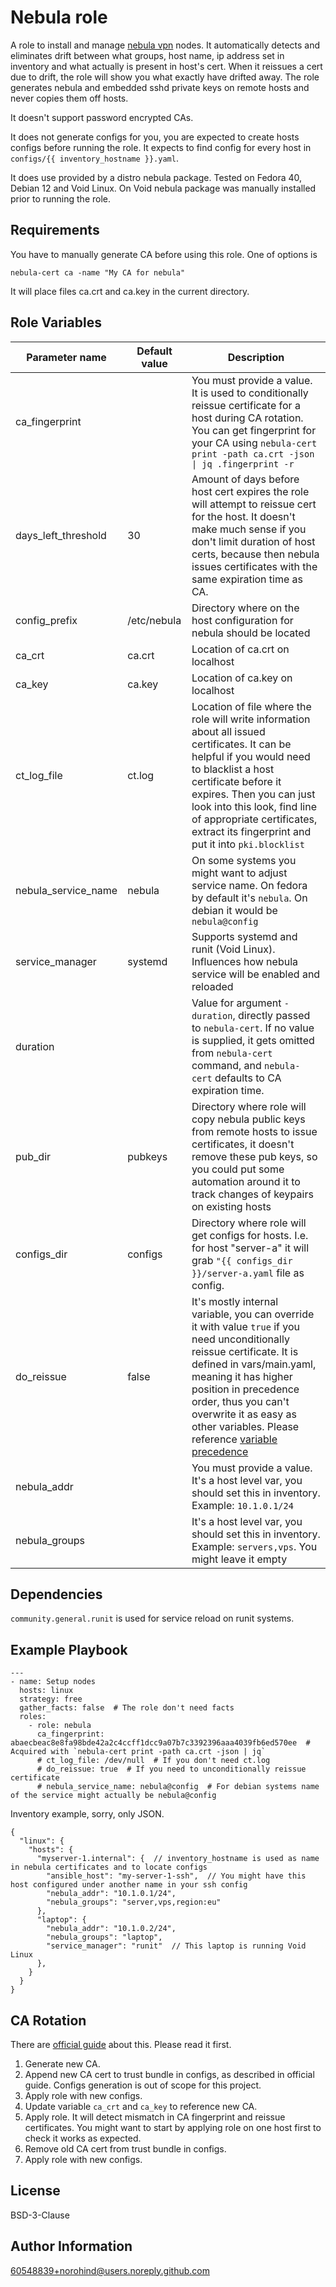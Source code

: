 Nebula role
=========

A role to install and manage [nebula vpn](https://nebula.defined.net/) nodes. It automatically detects and eliminates drift between 
what groups, host name, ip address set in inventory and what actually is present in
host's cert. When it reissues a cert due to drift, the role will show you what exactly have drifted away.
The role generates nebula and embedded sshd private keys on remote hosts and never copies them off hosts.

It doesn't support password encrypted CAs.

It does not generate configs for you, you are expected to create hosts configs before running the role. It expects
to find config for every host in `configs/{{ inventory_hostname }}.yaml`.

It does use provided by a distro nebula package. Tested on Fedora 40, Debian 12 and Void Linux. On Void
nebula package was manually installed prior to running the role.

Requirements
------------

You have to manually generate CA before using this role. One of options is
```shell
nebula-cert ca -name "My CA for nebula"
```

It will place files ca.crt and ca.key in the current directory.

Role Variables
--------------

| Parameter name      | Default value | Description                                                                                                                                                                                                                                                                                                                                                                                                                                  |
|---------------------|---------------|----------------------------------------------------------------------------------------------------------------------------------------------------------------------------------------------------------------------------------------------------------------------------------------------------------------------------------------------------------------------------------------------------------------------------------------------|
| ca_fingerprint      |               | You must provide a value. It is used to conditionally reissue certificate for a host during CA rotation. You can get fingerprint for your CA using `nebula-cert print -path ca.crt -json \| jq .fingerprint -r`                                                                                                                                                                                                                              |
| days_left_threshold | 30            | Amount of days before host cert expires the role will attempt to reissue cert for the host. It doesn't make much sense if you don't limit duration of host certs, because then nebula issues certificates with the same expiration time as CA.                                                                                                                                                                                               |
| config_prefix       | /etc/nebula   | Directory where on the host configuration for nebula should be located                                                                                                                                                                                                                                                                                                                                                                       |
| ca_crt              | ca.crt        | Location of ca.crt on localhost                                                                                                                                                                                                                                                                                                                                                                                                              |
| ca_key              | ca.key        | Location of ca.key on localhost                                                                                                                                                                                                                                                                                                                                                                                                              |
| ct_log_file         | ct.log        | Location of file where the role will write information about all issued certificates. It can be helpful if you would need to blacklist a host certificate before it expires. Then you can just look into this look, find line of appropriate certificates, extract its fingerprint and put it into `pki.blocklist`                                                                                                                           |
| nebula_service_name | nebula        | On some systems you might want to adjust service name. On fedora by default it's `nebula`. On debian it would be `nebula@config`                                                                                                                                                                                                                                                                                                             |
| service_manager     | systemd       | Supports systemd and runit (Void Linux). Influences how nebula service will be enabled and reloaded                                                                                                                                                                                                                                                                                                                                          |
| duration            |               | Value for argument `-duration`, directly passed to `nebula-cert`. If no value is supplied, it gets omitted from `nebula-cert` command, and `nebula-cert` defaults to CA expiration time.                                                                                                                                                                                                                                                     |
| pub_dir             | pubkeys       | Directory where role will copy nebula public keys from remote hosts to issue certificates, it doesn't remove these pub keys, so you could put some automation around it to track changes of keypairs on existing hosts                                                                                                                                                                                                                       |
| configs_dir         | configs       | Directory where role will get configs for hosts. I.e. for host "server-a" it will grab `"{{ configs_dir }}/server-a.yaml` file as config.                                                                                                                                                                                                                                                                                                    |
| do_reissue          | false         | It's mostly internal variable, you can override it with value `true` if you need unconditionally reissue certificate. It is defined in vars/main.yaml, meaning it has higher position in precedence order, thus you can't overwrite it as easy as other variables. Please reference [variable precedence](https://docs.ansible.com/ansible/latest/playbook_guide/playbooks_variables.html#variable-precedence-where-should-i-put-a-variable) |
| nebula_addr         |               | You must provide a value. It's a host level var, you should set this in inventory. Example: `10.1.0.1/24`                                                                                                                                                                                                                                                                                                                                    |
| nebula_groups       |               | It's a host level var, you should set this in inventory. Example: `servers,vps`. You might leave it empty                                                                                                                                                                                                                                                                                                                                    |


Dependencies
------------

`community.general.runit` is used for service reload on runit systems.

Example Playbook
----------------

    ---
    - name: Setup nodes
      hosts: linux
      strategy: free
      gather_facts: false  # The role don't need facts
      roles:
        - role: nebula
          ca_fingerprint: abaecbeac8e8fa98bde42a2c4ccff1dcc9a07b7c3392396aaa4039fb6ed570ee  # Acquired with `nebula-cert print -path ca.crt -json | jq`
          # ct_log_file: /dev/null  # If you don't need ct.log
          # do_reissue: true  # If you need to unconditionally reissue certificate
          # nebula_service_name: nebula@config  # For debian systems name of the service might actually be nebula@config

Inventory example, sorry, only JSON.

```json5
{
  "linux": {
    "hosts": {
      "myserver-1.internal": {  // inventory_hostname is used as name in nebula certificates and to locate configs
        "ansible_host": "my-server-1-ssh",  // You might have this host configured under another name in your ssh config
        "nebula_addr": "10.1.0.1/24",
        "nebula_groups": "server,vps,region:eu"
      },
      "laptop": {
        "nebula_addr": "10.1.0.2/24",
        "nebula_groups": "laptop",
        "service_manager": "runit"  // This laptop is running Void Linux
      },
    }
  }
}
```

CA Rotation
-----------

There are [official guide](https://nebula.defined.net/docs/guides/rotating-certificate-authority/) about this. Please read it first. 

1. Generate new CA.
2. Append new CA cert to trust bundle in configs, as described in official guide. Configs generation is out of scope for this project.
3. Apply role with new configs.
4. Update variable `ca_crt` and `ca_key` to reference new CA.
5. Apply role. It will detect mismatch in CA fingerprint and reissue certificates. You might want to start by applying role on one host first to check it works as expected.
6. Remove old CA cert from trust bundle in configs.
7. Apply role with new configs.

License
-------

BSD-3-Clause

Author Information
------------------

60548839+norohind@users.noreply.github.com
